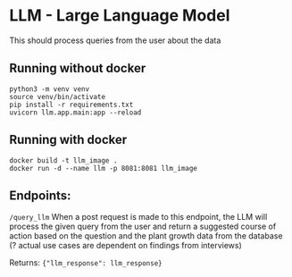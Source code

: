 # LLM - Large Language Model

This should process queries from the user about the data 

## Running without docker

```
python3 -m venv venv
source venv/bin/activate
pip install -r requirements.txt
uvicorn llm.app.main:app --reload
```

## Running with docker
```
docker build -t llm_image .
docker run -d --name llm -p 8081:8081 llm_image
```

## Endpoints:

`/query_llm`
When a post request is made to this endpoint, the LLM will process the given query from the user and return a suggested course of action based on the question and the plant growth data from the database (? actual use cases are dependent on findings from interviews)

Returns: `{"llm_response": llm_response}`
